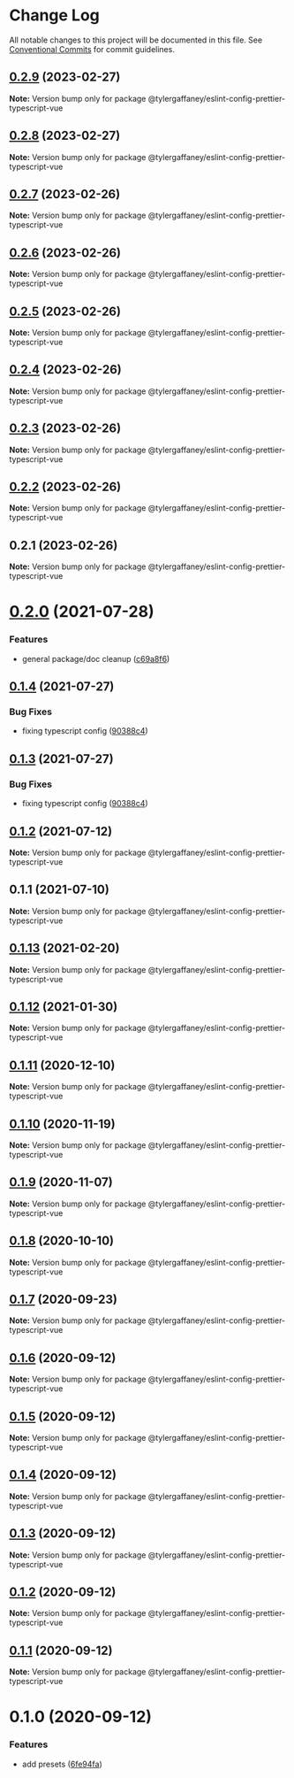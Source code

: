 # Change Log

All notable changes to this project will be documented in this file.
See [Conventional Commits](https://conventionalcommits.org) for commit guidelines.

## [0.2.9](https://github.com/tylergaffaney/configs/compare/@tylergaffaney/eslint-config-prettier-typescript-vue@0.2.8...@tylergaffaney/eslint-config-prettier-typescript-vue@0.2.9) (2023-02-27)

**Note:** Version bump only for package @tylergaffaney/eslint-config-prettier-typescript-vue





## [0.2.8](https://github.com/tylergaffaney/configs/compare/@tylergaffaney/eslint-config-prettier-typescript-vue@0.2.7...@tylergaffaney/eslint-config-prettier-typescript-vue@0.2.8) (2023-02-27)

**Note:** Version bump only for package @tylergaffaney/eslint-config-prettier-typescript-vue





## [0.2.7](https://github.com/tylergaffaney/configs/compare/@tylergaffaney/eslint-config-prettier-typescript-vue@0.2.6...@tylergaffaney/eslint-config-prettier-typescript-vue@0.2.7) (2023-02-26)

**Note:** Version bump only for package @tylergaffaney/eslint-config-prettier-typescript-vue





## [0.2.6](https://github.com/tylergaffaney/configs/compare/@tylergaffaney/eslint-config-prettier-typescript-vue@0.2.5...@tylergaffaney/eslint-config-prettier-typescript-vue@0.2.6) (2023-02-26)

**Note:** Version bump only for package @tylergaffaney/eslint-config-prettier-typescript-vue





## [0.2.5](https://github.com/tylergaffaney/configs/compare/@tylergaffaney/eslint-config-prettier-typescript-vue@0.2.4...@tylergaffaney/eslint-config-prettier-typescript-vue@0.2.5) (2023-02-26)

**Note:** Version bump only for package @tylergaffaney/eslint-config-prettier-typescript-vue





## [0.2.4](https://github.com/tylergaffaney/configs/compare/@tylergaffaney/eslint-config-prettier-typescript-vue@0.2.3...@tylergaffaney/eslint-config-prettier-typescript-vue@0.2.4) (2023-02-26)

**Note:** Version bump only for package @tylergaffaney/eslint-config-prettier-typescript-vue





## [0.2.3](https://github.com/tylergaffaney/configs/compare/@tylergaffaney/eslint-config-prettier-typescript-vue@0.2.2...@tylergaffaney/eslint-config-prettier-typescript-vue@0.2.3) (2023-02-26)

**Note:** Version bump only for package @tylergaffaney/eslint-config-prettier-typescript-vue





## [0.2.2](https://github.com/tylergaffaney/configs/compare/@tylergaffaney/eslint-config-prettier-typescript-vue@0.2.1...@tylergaffaney/eslint-config-prettier-typescript-vue@0.2.2) (2023-02-26)

**Note:** Version bump only for package @tylergaffaney/eslint-config-prettier-typescript-vue





## 0.2.1 (2023-02-26)

**Note:** Version bump only for package @tylergaffaney/eslint-config-prettier-typescript-vue





# [0.2.0](https://github.com/tylergaffaney/configs/compare/@tylergaffaney/eslint-config-prettier-typescript-vue@0.1.4...@tylergaffaney/eslint-config-prettier-typescript-vue@0.2.0) (2021-07-28)


### Features

* general package/doc cleanup ([c69a8f6](https://github.com/tylergaffaney/configs/commit/c69a8f60a03531f44d7996955d48d522d9637427))





## [0.1.4](https://github.com/tylergaffaney/configs/compare/@tylergaffaney/eslint-config-prettier-typescript-vue@0.1.2...@tylergaffaney/eslint-config-prettier-typescript-vue@0.1.4) (2021-07-27)

### Bug Fixes

- fixing typescript config ([90388c4](https://github.com/tylergaffaney/configs/commit/90388c4a744ba11070f668e752123d549994c4fb))

## [0.1.3](https://github.com/tylergaffaney/configs/compare/@tylergaffaney/eslint-config-prettier-typescript-vue@0.1.2...@tylergaffaney/eslint-config-prettier-typescript-vue@0.1.3) (2021-07-27)

### Bug Fixes

- fixing typescript config ([90388c4](https://github.com/tylergaffaney/configs/commit/90388c4a744ba11070f668e752123d549994c4fb))

## [0.1.2](https://github.com/tylergaffaney/configs/compare/@tylergaffaney/eslint-config-prettier-typescript-vue@0.1.1...@tylergaffaney/eslint-config-prettier-typescript-vue@0.1.2) (2021-07-12)

**Note:** Version bump only for package @tylergaffaney/eslint-config-prettier-typescript-vue

## 0.1.1 (2021-07-10)

**Note:** Version bump only for package @tylergaffaney/eslint-config-prettier-typescript-vue

## [0.1.13](https://github.com/tylergaffaney/configs/compare/@tylergaffaney/eslint-config-prettier-typescript-vue@0.1.12...@tylergaffaney/eslint-config-prettier-typescript-vue@0.1.13) (2021-02-20)

**Note:** Version bump only for package @tylergaffaney/eslint-config-prettier-typescript-vue

## [0.1.12](https://github.com/tylergaffaney/configs/compare/@tylergaffaney/eslint-config-prettier-typescript-vue@0.1.11...@tylergaffaney/eslint-config-prettier-typescript-vue@0.1.12) (2021-01-30)

**Note:** Version bump only for package @tylergaffaney/eslint-config-prettier-typescript-vue

## [0.1.11](https://github.com/tylergaffaney/configs/compare/@tylergaffaney/eslint-config-prettier-typescript-vue@0.1.10...@tylergaffaney/eslint-config-prettier-typescript-vue@0.1.11) (2020-12-10)

**Note:** Version bump only for package @tylergaffaney/eslint-config-prettier-typescript-vue

## [0.1.10](https://github.com/tylergaffaney/configs/compare/@tylergaffaney/eslint-config-prettier-typescript-vue@0.1.9...@tylergaffaney/eslint-config-prettier-typescript-vue@0.1.10) (2020-11-19)

**Note:** Version bump only for package @tylergaffaney/eslint-config-prettier-typescript-vue

## [0.1.9](https://github.com/tylergaffaney/configs/compare/@tylergaffaney/eslint-config-prettier-typescript-vue@0.1.8...@tylergaffaney/eslint-config-prettier-typescript-vue@0.1.9) (2020-11-07)

**Note:** Version bump only for package @tylergaffaney/eslint-config-prettier-typescript-vue

## [0.1.8](https://github.com/tylergaffaney/configs/compare/@tylergaffaney/eslint-config-prettier-typescript-vue@0.1.7...@tylergaffaney/eslint-config-prettier-typescript-vue@0.1.8) (2020-10-10)

**Note:** Version bump only for package @tylergaffaney/eslint-config-prettier-typescript-vue

## [0.1.7](https://github.com/tylergaffaney/configs/compare/@tylergaffaney/eslint-config-prettier-typescript-vue@0.1.6...@tylergaffaney/eslint-config-prettier-typescript-vue@0.1.7) (2020-09-23)

**Note:** Version bump only for package @tylergaffaney/eslint-config-prettier-typescript-vue

## [0.1.6](https://github.com/tylergaffaney/configs/compare/@tylergaffaney/eslint-config-prettier-typescript-vue@0.1.5...@tylergaffaney/eslint-config-prettier-typescript-vue@0.1.6) (2020-09-12)

**Note:** Version bump only for package @tylergaffaney/eslint-config-prettier-typescript-vue

## [0.1.5](https://github.com/tylergaffaney/configs/compare/@tylergaffaney/eslint-config-prettier-typescript-vue@0.1.4...@tylergaffaney/eslint-config-prettier-typescript-vue@0.1.5) (2020-09-12)

**Note:** Version bump only for package @tylergaffaney/eslint-config-prettier-typescript-vue

## [0.1.4](https://github.com/tylergaffaney/configs/compare/@tylergaffaney/eslint-config-prettier-typescript-vue@0.1.3...@tylergaffaney/eslint-config-prettier-typescript-vue@0.1.4) (2020-09-12)

**Note:** Version bump only for package @tylergaffaney/eslint-config-prettier-typescript-vue

## [0.1.3](https://github.com/tylergaffaney/configs/compare/@tylergaffaney/eslint-config-prettier-typescript-vue@0.1.2...@tylergaffaney/eslint-config-prettier-typescript-vue@0.1.3) (2020-09-12)

**Note:** Version bump only for package @tylergaffaney/eslint-config-prettier-typescript-vue

## [0.1.2](https://github.com/tylergaffaney/configs/compare/@tylergaffaney/eslint-config-prettier-typescript-vue@0.1.1...@tylergaffaney/eslint-config-prettier-typescript-vue@0.1.2) (2020-09-12)

**Note:** Version bump only for package @tylergaffaney/eslint-config-prettier-typescript-vue

## [0.1.1](https://github.com/tylergaffaney/configs/compare/@tylergaffaney/eslint-config-prettier-typescript-vue@0.1.0...@tylergaffaney/eslint-config-prettier-typescript-vue@0.1.1) (2020-09-12)

**Note:** Version bump only for package @tylergaffaney/eslint-config-prettier-typescript-vue

# 0.1.0 (2020-09-12)

### Features

- add presets ([6fe94fa](https://github.com/tylergaffaney/configs/commit/6fe94fae4ed9d80b18833c9e5a3f51f710ebda43))
